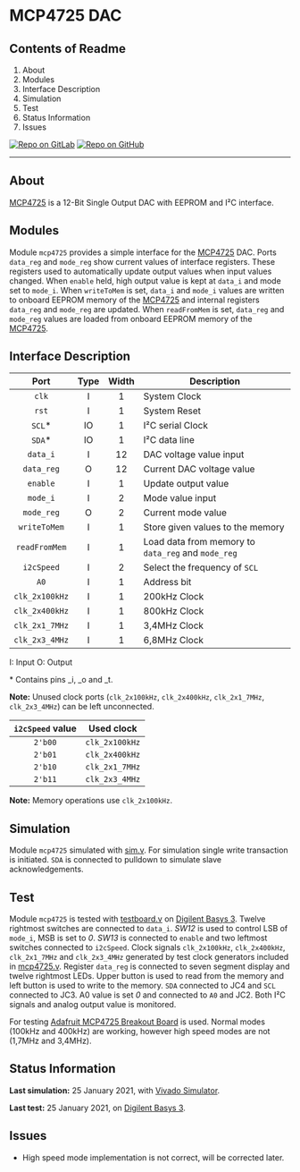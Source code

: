# MCP4725 DAC

## Contents of Readme

1. About
2. Modules
3. Interface Description
4. Simulation
5. Test
6. Status Information
7. Issues

[![Repo on GitLab](https://img.shields.io/badge/repo-GitLab-6C488A.svg)](https://gitlab.com/suoglu/MCP4725)
[![Repo on GitHub](https://img.shields.io/badge/repo-GitHub-3D76C2.svg)](https://github.com/suoglu/MCP4725)

---

## About

[MCP4725](https://ww1.microchip.com/downloads/en/DeviceDoc/22039d.pdf) is a 12-Bit Single Output DAC with EEPROM and I²C interface.

## Modules

Module `mcp4725` provides a simple interface for the [MCP4725](https://ww1.microchip.com/downloads/en/DeviceDoc/22039d.pdf) DAC. Ports `data_reg` and `mode_reg` show current values of interface registers. These registers used to automatically update output values when input values changed. When `enable` held, high output value is kept at `data_i` and mode set to `mode_i`. When `writeToMem` is set, `data_i` and `mode_i` values are written to onboard EEPROM memory of the [MCP4725](https://ww1.microchip.com/downloads/en/DeviceDoc/22039d.pdf) and internal registers `data_reg` and `mode_reg` are updated. When `readFromMem` is set, `data_reg` and `mode_reg` values are loaded from onboard EEPROM memory of the [MCP4725](https://ww1.microchip.com/downloads/en/DeviceDoc/22039d.pdf).

## Interface Description

|   Port   | Type | Width |  Description |
| :------: | :----: | :----: |  ------  |
| `clk` | I | 1 | System Clock |
| `rst` | I | 1 | System Reset |
| `SCL`* | IO | 1 | I²C serial Clock |
| `SDA`* | IO | 1 | I²C data line |
| `data_i` | I | 12 | DAC voltage value input |
| `data_reg` | O | 12 | Current DAC voltage value |
| `enable` | I | 1 | Update output value |
| `mode_i` | I | 2 | Mode value input |
| `mode_reg` | O | 2 | Current mode value |
| `writeToMem` | I | 1 | Store given values to the memory |
| `readFromMem` | I | 1 | Load data from memory to `data_reg` and `mode_reg` |
| `i2cSpeed` | I | 2 | Select the frequency of `SCL` |
| `A0` | I | 1 | Address bit |
| `clk_2x100kHz` | I | 1 | 200kHz Clock |
| `clk_2x400kHz` | I | 1 | 800kHz Clock |
| `clk_2x1_7MHz` | I | 1 | 3,4MHz Clock |
| `clk_2x3_4MHz` | I | 1 | 6,8MHz Clock |

I: Input  O: Output

\* Contains pins \_i, \_o and \_t.

**Note:** Unused clock ports (`clk_2x100kHz`, `clk_2x400kHz`, `clk_2x1_7MHz`, `clk_2x3_4MHz`) can be left unconnected.

| `i2cSpeed` value | Used clock |
| :------: | :------: |
| `2'b00` | `clk_2x100kHz` |
| `2'b01`  | `clk_2x400kHz` |
| `2'b10`  | `clk_2x1_7MHz` |
| `2'b11`  | `clk_2x3_4MHz` |

**Note:** Memory operations use `clk_2x100kHz`.

## Simulation

Module `mcp4725` simulated with [sim.v](Simulation/sim.v). For simulation single write transaction is initiated. `SDA` is connected to pulldown to simulate slave acknowledgements.

## Test

Module `mcp4725` is tested with [testboard.v](Test/testboard.v) on [Digilent Basys 3](https://reference.digilentinc.com/reference/programmable-logic/basys-3/reference-manual). Twelve rightmost switches are connected to `data_i`. *SW12* is used to control LSB of `mode_i`, MSB is set to *0*. *SW13* is connected to `enable` and two leftmost switches connected to `i2cSpeed`. Clock signals `clk_2x100kHz`, `clk_2x400kHz`, `clk_2x1_7MHz` and `clk_2x3_4MHz` generated by test clock generators included in [mcp4725.v](Sources/mcp4725.v). Register `data_reg` is connected to seven segment display and twelve rightmost LEDs. Upper button is used to read from the memory and left button is used to write to the memory. `SDA` connected to JC4 and `SCL` connected to JC3. A0 value is set *0* and connected to `A0` and JC2. Both I²C signals and analog output value is monitored.

For testing [Adafruit MCP4725 Breakout Board](https://learn.adafruit.com/mcp4725-12-bit-dac-tutorial?view=all) is used. Normal modes (100kHz and 400kHz) are working, however high speed modes are not (1,7MHz and 3,4MHz).

## Status Information

**Last simulation:** 25 January 2021, with [Vivado Simulator](https://www.xilinx.com/products/design-tools/vivado/simulator.html).

**Last test:** 25 January 2021, on [Digilent Basys 3](https://reference.digilentinc.com/reference/programmable-logic/basys-3/reference-manual).

## Issues

- High speed mode implementation is not correct, will be corrected later.
